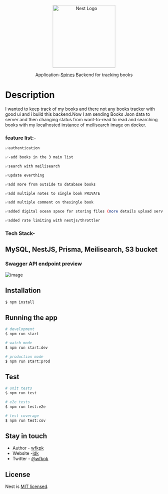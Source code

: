 <p align="center">
  <a href="http://nestjs.com/" target="blank"><img src="https://nestjs.com/img/logo-small.svg" width="200" alt="Nest Logo" /></a>
</p>

  <!--[![Backers on Open Collective](https://opencollective.com/nest/backers/badge.svg)](https://opencollective.com/nest#backer)
  [![Sponsors on Open Collective](https://opencollective.com/nest/sponsors/badge.svg)](https://opencollective.com/nest#sponsor)-->

  <p align="center">Application-<a href="http://wfkpk.vercel.app/blog/spine-blog" target="_blank">Spines</a> Backend for tracking books </p>
  

# Description

I wanted to keep track of my books and there not any books tracker with good ui and i build this backend.Now I am sending Books Json data to server and then changing status from want-to-read to read and searching books with my localhosted instance of meilisearch image on docker.

### feature list:-
```bash
✅authentication

✅-add books in the 3 main list

✅search with meilisearch

✅update everthing

✅add more from outside to database books

✅add multiple notes to single book PRIVATE

✅add multiple comment on thesingle book

✅added digital ocean space for storing files (more details upload service).

✅added rate limiting with nestjs/throttler
```

### Tech Stack-

MySQL, NestJS, Prisma, Meilisearch, S3 bucket
---
### Swagger API endpoint preview
![image](https://github.com/wfkpk/spine-backend/assets/89706786/87da94a9-a959-4ed2-9519-d8a799bd456f)

## Installation

```bash
$ npm install
```

## Running the app

```bash
# development
$ npm run start

# watch mode
$ npm run start:dev

# production mode
$ npm run start:prod
```

## Test

```bash
# unit tests
$ npm run test

# e2e tests
$ npm run test:e2e

# test coverage
$ npm run test:cov
```


## Stay in touch

- Author - [wfkpk](https://wfkpk.vercel.app)
- Website -[idk](https://wfkpk.vercel.app/blog/spine-blog)
- Twitter - [@wfkpk](https://twitter.com/wfkpk)

## License

Nest is [MIT licensed](LICENSE).
